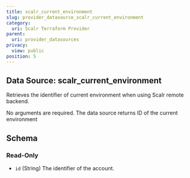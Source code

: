 ```yaml
---
title: scalr_current_environment
slug: provider_datasource_scalr_current_environment
category:
  uri: Scalr Terraform Provider
parent:
  uri: provider_datasources
privacy:
  view: public
position: 5
---
```

## Data Source: scalr_current_environment

Retrieves the identifier of current environment when using Scalr remote backend.

No arguments are required. The data source returns ID of the current environment



<!-- schema generated by tfplugindocs -->
## Schema

### Read-Only

- `id` (String) The identifier of the account.
